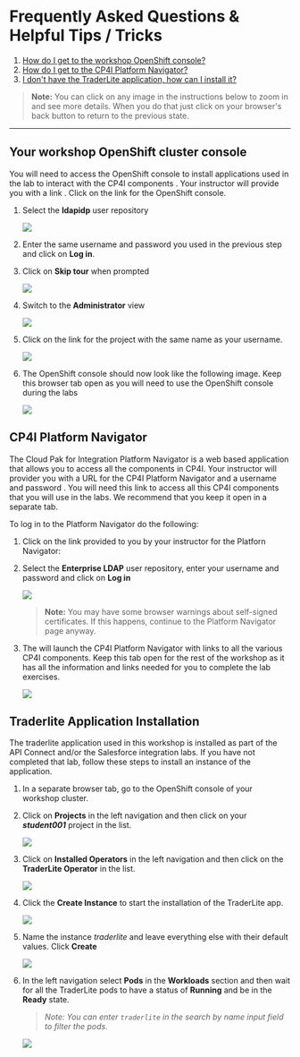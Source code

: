 # Frequently Asked Questions & Helpful Tips / Tricks

1. [How do I get to the workshop OpenShift console?](#your-workshop-openshift-cluster-console)
1. [How do I get to the CP4I Platform Navigator?](#cp4i-platform-navigator)
1. [I don't have the TraderLite application, how can I install it?](#traderlite-application-installation)

>**Note:** You can click on any image in the instructions below to zoom in and see more details. When you do that just click on your browser's back button to return to the previous state.

***

## Your workshop OpenShift cluster console 

You will need to access the OpenShift console  to install applications used in the lab to interact with the CP4I components . Your instructor will provide you with a link . Click on the link for the  OpenShift console.

1. Select the **ldapidp** user repository

    [![](images/ocp-login.png)](images/ocp-login.png)

1. Enter the same username and password you used in the previous step and click on **Log in**.

1. Click on **Skip tour** when prompted 

    [![](images/skip-tour.png)](images/skip-tour.png)

1. Switch to the **Administrator** view 

    [![](images/admin-view.png)](images/admin-view.png)

1. Click on the link for the project with the same name as your username.

    [![](images/student-project.png)](images/student-project.png)

1. The OpenShift console should now look like the following image. Keep this browser tab open as you will need to use the OpenShift console during the labs

    [![](images/ocp-console.png)](images/ocp-console.png)

## CP4I Platform Navigator

The Cloud Pak for Integration Platform Navigator is a web based application that  allows you to access all the components in CP4I.  Your instructor will provider you with a URL for the CP4I  Platform Navigator and a username and password . You will need this link to access all  this CP4I components that you will use in the labs. We recommend that you keep it open in a separate tab. 

To log in to the  Platform Navigator do the following:

1.  Click on the link provided to you by your instructor for the Platforn Navigator:


1. Select the **Enterprise LDAP** user repository, enter your username and password and click on **Log in**

    [![](images/pn-login.png)](images/pn-login.png)

    >**Note:** You may have some browser warnings about self-signed certificates. If this happens, continue to the Platform Navigator page anyway. 

1. The will launch the CP4I Platform Navigator with links to all the various CP4I components. Keep this tab open for the rest of the workshop as it has all the information and links needed for you to complete the lab exercises.

    [![](images/pn-landing-page.png)](images/pn-landing-page.png)


## Traderlite Application Installation

The traderlite application used in this workshop is installed as part of the API Connect and/or the Salesforce integration labs. If you have not completed that lab, follow these steps to install an instance of the application.

1. In a separate browser tab, go to the OpenShift console of your workshop  cluster.

1. Click on **Projects** in the left navigation and then click on your ***student001*** project in the list.

    [![](../exercise-api-connect/images/select-traderlite-project.png)](../exercise-api-connect/images/select-traderlite-project.png)

1. Click on **Installed Operators** in the left navigation and then click on the **TraderLite Operator** in the list.

    [![](../exercise-api-connect/images/select-traderlite-operator.png)](../exercise-api-connect/images/select-traderlite-operator.png)

1. Click the **Create Instance** to start the installation of the TraderLite app.

    [![](../exercise-api-connect/images/traderlite-create-instance.png)](../exercise-api-connect/images/traderlite-create-instance.png)

1. Name the instance *traderlite* and leave everything else with their default values. Click **Create**

    [![](images/traderlite-create-values-default.png)](images/traderlite-create-values-default.png)

1. In the left navigation select **Pods** in the **Workloads** section and then wait for all the TraderLite pods to have a status of **Running** and be in the **Ready** state.

    > *Note: You can enter `traderlite` in the search by name input field to filter the pods.*

    [![](../exercise-api-connect/images/traderlite-pods-ready.png)](../exercise-api-connect/images/traderlite-pods-ready.png)


